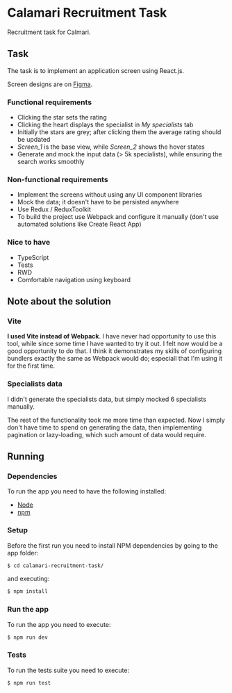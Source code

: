 # Calamari Recruitment Task

Recruitment task for Calmari.

## Task

The task is to implement an application screen using React.js.

Screen designs are on
[Figma](https://www.figma.com/file/5yj3qvtTUOsVRNzleYzVeq/Programista-Frontend---TEST?type=design&node-id=0-1&mode=design&t=BDUpSDZ8EJd5zh0q-0).

### Functional requirements

- Clicking the star sets the rating
- Clicking the heart displays the specialist in _My specialists_ tab
- Initially the stars are grey; after clicking them the average rating should be
  updated
- _Screen_1_ is the base view, while _Screen_2_ shows the hover states
- Generate and mock the input data (> 5k specialists), while ensuring the search
  works smoothly

### Non-functional requirements

- Implement the screens without using any UI component libraries
- Mock the data; it doesn't have to be persisted anywhere
- Use Redux / ReduxToolkit
- To build the project use Webpack and configure it manually (don't use
  automated solutions like Create React App)

### Nice to have

- TypeScript
- Tests
- RWD
- Comfortable navigation using keyboard

## Note about the solution

### Vite

**I used Vite instead of Webpack**. I have never had opportunity to use this
tool, while since some time I have wanted to try it out. I felt now would be a
good opportunity to do that. I think it demonstrates my skills of configuring
bundlers exactly the same as Webpack would do; especiall that I'm using it for
the first time.

### Specialists data

I didn't generate the specialists data, but simply mocked 6 specialists
manually.

The rest of the functionality took me more time than expected. Now I simply
don't have time to spend on generating the data, then implementing pagination or
lazy-loading, which such amount of data would require.

## Running

### Dependencies

To run the app you need to have the following installed:

- [Node](https://nodejs.org/)
- [npm](https://www.npmjs.com/)

### Setup

Before the first run you need to install NPM dependencies by going to the app
folder:

```sh
$ cd calamari-recruitment-task/
```

and executing:

```sh
$ npm install
```

### Run the app

To run the app you need to execute:

```sh
$ npm run dev
```

### Tests

To run the tests suite you need to execute:

```sh
$ npm run test
```

